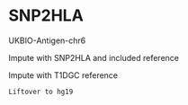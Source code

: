 
#	SNP2HLA


UKBIO-Antigen-chr6 

Impute with SNP2HLA and included reference 

Impute with T1DGC reference 

	Liftover to hg19 



